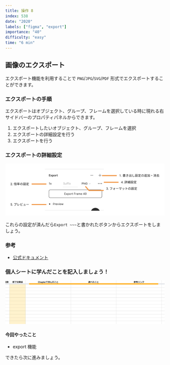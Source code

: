 ```yaml
---
title: 操作 8
index: 538
date: "2020"
labels: ["figma", "export"]
importance: "40"
difficulty: "easy"
time: "6 min"
---
```


## 画像のエクスポート

エクスポート機能を利用することで `PNG`/`JPG`/`SVG`/`PDF` 形式でエクスポートすることができます。

### エクスポートの手順

エクスポートはオブジェクト、グループ、フレームを選択している時に現れる右サイドバーのプロパティパネルからできます。

1. エクスポートしたいオブジェクト、グループ、フレームを選択
2. エクスポートの詳細設定を行う
3. エクスポートを行う

### エクスポートの詳細設定

![export](./img/export.png)

これらの設定が済んだら`Export ~~~`と書かれたボタンからエクスポートをしましょう。

### 参考

- [公式ドキュメント](https://help.figma.com/hc/en-us/articles/360055203533-Use-the-Inspect-panel#Export_assets)

### 個人シートに学んだことを記入しましょう！

![sheet](../../assets/sheet.png)

#### 今回やったこと

- export 機能

できたら次に進みましょう。
